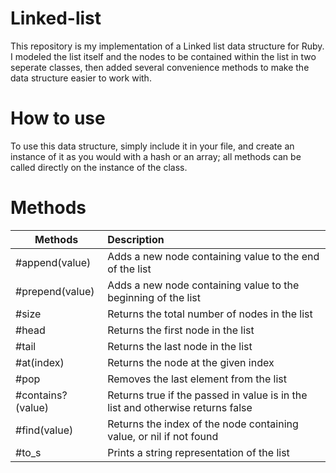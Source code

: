 # Linked-list
This repository is my implementation of a Linked list data structure for Ruby. I modeled the list itself and the nodes to be contained within the list in two seperate classes, then added several convenience methods to make the data structure easier to work with.

# How to use
To use this data structure, simply include it in your file, and create an instance of it as you would with a hash or an array; all methods can be called directly on the instance of the class.

# Methods
| Methods           | Description |
| ----------------- | :---------- |
| #append(value)    | Adds a new node containing value to the end of the list |
| #prepend(value)   | Adds a new node containing value to the beginning of the list |
| #size             | Returns the total number of nodes in the list |
| #head             | Returns the first node in the list |
| #tail             | Returns the last node in the list |
| #at(index)        | Returns the node at the given index |
| #pop              | Removes the last element from the list |
| #contains?(value) | Returns true if the passed in value is in the list and otherwise returns false |
| #find(value)      | Returns the index of the node containing value, or nil if not found |
| #to_s             | Prints a string representation of the list |